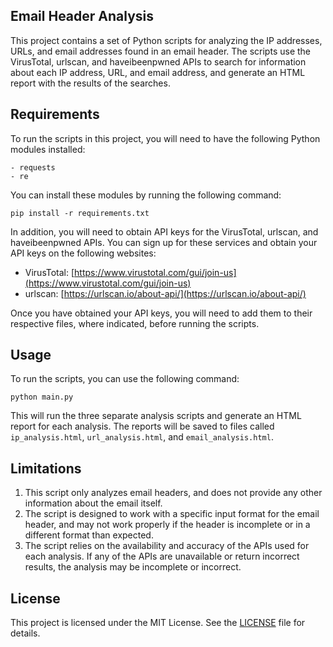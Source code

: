 ## Email Header Analysis

This project contains a set of Python scripts for analyzing the IP addresses, URLs, and email addresses found in an email header. The scripts use the VirusTotal, urlscan, and haveibeenpwned APIs to search for information about each IP address, URL, and email address, and generate an HTML report with the results of the searches.

## Requirements

To run the scripts in this project, you will need to have the following Python modules installed:

```
- requests
- re
```

You can install these modules by running the following command:

```
pip install -r requirements.txt
```

In addition, you will need to obtain API keys for the VirusTotal, urlscan, and haveibeenpwned APIs. You can sign up for these services and obtain your API keys on the following websites:

- VirusTotal: [https://www.virustotal.com/gui/join-us](https://www.virustotal.com/gui/join-us)
- urlscan: [https://urlscan.io/about-api/](https://urlscan.io/about-api/)

Once you have obtained your API keys, you will need to add them to their respective files, where indicated, before running the scripts.

## Usage

To run the scripts, you can use the following command:

```
python main.py
```

This will run the three separate analysis scripts and generate an HTML report for each analysis. The reports will be saved to files called `ip_analysis.html`, `url_analysis.html`, and `email_analysis.html`.

## Limitations

1. This script only analyzes email headers, and does not provide any other information about the email itself.
2. The script is designed to work with a specific input format for the email header, and may not work properly if the header is incomplete or in a different format than expected.
3. The script relies on the availability and accuracy of the APIs used for each analysis. If any of the APIs are unavailable or return incorrect results, the analysis may be incomplete or incorrect.

## License

This project is licensed under the MIT License. See the [LICENSE](https://opensource.org/licenses/MIT) file for details.
